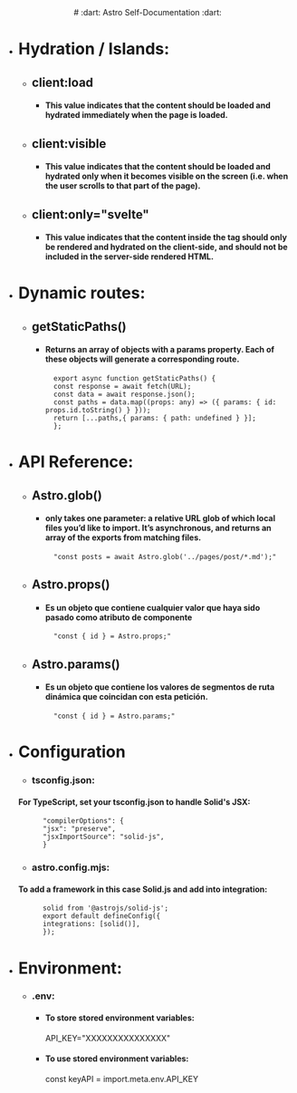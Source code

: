
<div align="center">
# :dart: Astro Self-Documentation :dart:
</div>

- # Hydration / Islands:
    - ## client:load
        - #### This value indicates that the content should be loaded and hydrated immediately when the page is loaded.
    - ## client:visible
        - #### This value indicates that the content should be loaded and hydrated only when it becomes visible on the screen (i.e. when the user scrolls to that part of the page).
    - ## client:only="svelte"
        - #### This value indicates that the content inside the tag should only be rendered and hydrated on the client-side, and should not be included in the server-side rendered HTML.
        
- # Dynamic routes:
    - ## getStaticPaths()
        - #### Returns an array of objects with a params property. Each of these objects will generate a corresponding route.
                export async function getStaticPaths() {
                const response = await fetch(URL);
                const data = await response.json();
                const paths = data.map((props: any) => ({ params: { id: props.id.toString() } }));
                return [...paths,{ params: { path: undefined } }];
                };
         
- # API Reference:
    - ## Astro.glob()
        - #### only takes one parameter: a relative URL glob of which local files you’d like to import. It’s asynchronous, and returns an array of the exports from matching files.        
                "const posts = await Astro.glob('../pages/post/*.md');"
    - ## Astro.props()
        - #### Es un objeto que contiene cualquier valor que haya sido pasado como atributo de componente     
                "const { id } = Astro.props;"
    - ## Astro.params()
        - #### Es un objeto que contiene los valores de segmentos de ruta dinámica que coincidan con esta petición.     
                "const { id } = Astro.params;"
  
- # Configuration
    - ### tsconfig.json:
    #### For TypeScript, set your tsconfig.json to handle Solid's JSX:
    
            "compilerOptions": {
            "jsx": "preserve",
            "jsxImportSource": "solid-js",
            }  

    - ### astro.config.mjs:
    #### To add a framework in this case Solid.js and add into integration:
 
            solid from '@astrojs/solid-js';
            export default defineConfig({
    	    integrations: [solid()],
            });

- # Environment:
    - ### .env:      
        - #### To store stored environment variables: 
            API_KEY="XXXXXXXXXXXXXXX"

        - #### To use stored environment variables: 
            const keyAPI = import.meta.env.API_KEY
